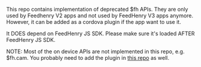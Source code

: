 This repo contains implementation of deprecated $fh APIs. They are only used by Feedhenry V2 apps and not used by FeedHenry V3 apps anymore. However, it can be added as a cordova plugin if the app want to use it.

It DOES depend on FeedHenry JS SDK. Please make sure it's loaded AFTER FeedHenry JS SDK.

NOTE: Most of the on device APIs are not implemented in this repo, e.g. $fh.cam. You probably need to add the plugin in [this repo](https://github.com/fheng/fh-cordova-plugins-api) as well.